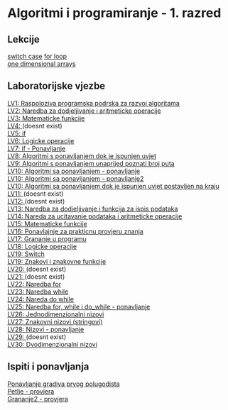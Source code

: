# Algoritmi i programiranje - 1. razred

## Lekcije

[switch case](https://github.com/Josakko/tsrb/blob/main/1razred/Algoritmi-i-programiranje/lectures/switch_case/switch_case.pdf) 
[for loop](https://github.com/Josakko/tsrb/blob/main/1razred/Algoritmi-i-programiranje/lectures/for-petlja_1/For-petlja_1.pdf)  
[one dimensional arrays](https://github.com/Josakko/tsrb/blob/main/1razred/Algoritmi-i-programiranje/lectures/jednodimenzionalno-polje/Jednodimenzionalno-polje.pdf)  

## Laboratorijske vjezbe

[LV1: Raspoloziva programska podrska za razvoj algoritama](https://github.com/Josakko/tsrb/blob/main/1razred/Algoritmi-i-programiranje/lv01/01.%20LV%20-%20Algoritmi%20-%20Raspolo%C2%BAiva%20programska%20podr%CF%84ka%20za%20razvoj%20algoritama.pdf)  
[LV2: Naredba za dodjeljivanje i aritmeticke operacije](https://github.com/Josakko/tsrb/blob/main/1razred/Algoritmi-i-programiranje/lv02/02.%20LV%20-%20Algoritmi%20-%20Naredba%20za%20dodjeljivanje%20i%20aritmeti%C6%92ke%20operacije.pdf)  
[LV3: Matematicke funkcije](https://github.com/Josakko/tsrb/blob/main/1razred/Algoritmi-i-programiranje/lv03/03.%20LV%20-%20Algoritmi%20-%20Matemati%C6%92ke%20funkcije.pdf)  
[LV4: ]() (doesnt exist)  
[LV5: if](https://github.com/Josakko/tsrb/blob/main/1razred/Algoritmi-i-programiranje/lv05/05.%20LV%20-%20Algoritmi%20-%20If.pdf)  
[LV6: Logicke operacije](https://github.com/Josakko/tsrb/blob/main/1razred/Algoritmi-i-programiranje/lv06/06.%20LV%20-%20Algoritmi%20-%20Logi%C6%92ke%20operacije.pdf)  
[LV7: if - Ponavljanje](https://github.com/Josakko/tsrb/blob/main/1razred/Algoritmi-i-programiranje/lv07/07.%20Ponavljanje%20(if).pdf)  
[LV8: Algoritmi s ponavljanjem dok je ispunjen uvjet](https://github.com/Josakko/tsrb/blob/main/1razred/Algoritmi-i-programiranje/lv08/08.%20LV%20-%20Algoritmi%20-%20Algoritmi%20sa%20ponavljanjem%20dok%20je%20ispunjen%20uvjet.pdf)  
[LV9: Algoritmi s ponavljanjem unaprijed poznati broj puta](https://github.com/Josakko/tsrb/blob/main/1razred/Algoritmi-i-programiranje/lv09/09.%20LV%20-%20Algoritmi%20-%20Algoritmi%20sa%20ponavljanjem%20unaprijed%20poznati%20broj%20puta.pdf)  
[LV10: Algoritmi sa ponavljanjem - ponavljanje](https://github.com/Josakko/tsrb/blob/main/1razred/Algoritmi-i-programiranje/lv10/10.%20LV%20-%20Algoritmi%20-%20Algoritmi%20sa%20ponavljanjem%20-%20ponavljanje.pdf)  
[LV10: Algoritmi sa ponavljanjem - ponavljanje2](https://github.com/Josakko/tsrb/blob/main/1razred/Algoritmi-i-programiranje/lv10/10.%20LV%20-%20Algoritmi%20-%20Algoritmi%20sa%20ponavljanjem%20-%20ponavljanje%20(1).pdf)  
[LV10: Algoritmi sa ponavljanjem dok je ispunjen uvjet postavljen na kraju](https://github.com/Josakko/tsrb/blob/main/1razred/Algoritmi-i-programiranje/lv10/10.%20LV%20-%20Algoritmi%20-%20Algoritmi%20sa%20ponavljanjem%20dok%20je%20ispunjen%20uvjet%20postavljen%20%20na%20kraju.pdf)  
[LV11: ]()  (doesnt exist)  
[LV12: ]()  (doesnt exist)  
[LV13: Naredba za dodjeljivanje i funkcija za ispis podataka](https://github.com/Josakko/tsrb/blob/main/1razred/Algoritmi-i-programiranje/lv13/13.%20LV%20-%20C%20-%20Naredba%20za%20dodjeljivanje%20i%20ispis%20podataka.pdf)  
[LV14: Nareda za ucitavanje podataka i aritmeticke operacije](https://github.com/Josakko/tsrb/blob/main/1razred/Algoritmi-i-programiranje/lv14/14.%20LV%20-%20C%20-%20Naredba%20za%20u%C6%92itavanje%20podataka%20i%20aritmeti%C6%92ke%20operacije.pdf)  
[LV15: Matematicke funkcije](https://github.com/Josakko/tsrb/blob/main/1razred/Algoritmi-i-programiranje/lv15/15.%20LV%20-%20C%20-%20Matemati%C4%8Dke%20funkcije.pdf)  
[LV16: Ponavlajnje za prakticnu provjeru znanja](https://github.com/Josakko/tsrb/blob/main/1razred/Algoritmi-i-programiranje/lv16/16.%20LV%20Ponavljanje%20za%20prakti%C4%8Dnu%20provjeru%20znanja.pdf)  
[LV17: Grananje u programu](https://github.com/Josakko/tsrb/blob/main/1razred/Algoritmi-i-programiranje/lv17/17.%20LV%20-%20C%20-%20Grananje%20u%20programu%20(1).pdf)  
[LV18: Logicke operacije](https://github.com/Josakko/tsrb/blob/main/1razred/Algoritmi-i-programiranje/lv18/18.%20LV%20-%20C%20-%20Logi%C6%92ke%20operacije.pdf)  
[LV19: Switch](https://github.com/Josakko/tsrb/blob/main/1razred/Algoritmi-i-programiranje/lv19/19.%20LV%20-%20Switch.pdf)  
[LV19: Znakovi i znakovne funkcije](https://github.com/Josakko/tsrb/blob/main/1razred/Algoritmi-i-programiranje/lv19/19.%20LV%20-%20C%20-%20Znakovi%20i%20znakovne%20funkcije.pdf)  
[LV20: ]()  (doesnt exist)  
[LV21: ]()  (doesnt exist)  
[LV22: Naredba for](https://github.com/Josakko/tsrb/blob/main/1razred/Algoritmi-i-programiranje/lv22/22.%20LV%20-%20C%20-%20Naredba%20for.pdf)  
[LV23: Naredba while](https://github.com/Josakko/tsrb/blob/main/1razred/Algoritmi-i-programiranje/lv23/23.%20LV%20-%20C%20-%20Naredba%20while.pdf)  
[LV24: Nareda do while](https://github.com/Josakko/tsrb/blob/main/1razred/Algoritmi-i-programiranje/lv24/24.%20LV%20-%20C%20-%20Naredba%20do_while.pdf)  
[LV25: Naredba for, while i do_while - ponavljanje](https://github.com/Josakko/tsrb/blob/main/1razred/Algoritmi-i-programiranje/lv25/25.LV%20-%20C%20-%20%20Nardbe%20for%2C%20while%20i%20do_while%20-%20ponavljanje.pdf)  
[LV26: Jednodimenzionalni nizovi](https://github.com/Josakko/tsrb/blob/main/1razred/Algoritmi-i-programiranje/lv26/26.%20LV%20-%20C%20-%20Jednodimenzionalni%20nizovi.pdf)  
[LV27: Znakovni nizovi (stringovi)](https://github.com/Josakko/tsrb/blob/main/1razred/Algoritmi-i-programiranje/lv27/27.%20LV%20-%20C%20-%20Znakovni%20nizovi.pdf)  
[LV28: Nizovi - ponavljanje](https://github.com/Josakko/tsrb/blob/main/1razred/Algoritmi-i-programiranje/lv28/28.%20LV%20-%20C%20-%20Nizovi%20-%20ponavljanje.pdf)  
[LV29: ]()  (doesnt exist)  
[LV30: Dvodimenzionalni nizovi](https://github.com/Josakko/tsrb/blob/main/1razred/Algoritmi-i-programiranje/lv30/30.%20LV%20-%20C%20-%20Dvodimenzionalni%20nizovi.pdf)  


## Ispiti i ponavljanja

[Ponavljanje gradiva prvog polugodista](https://github.com/Josakko/tsrb/blob/main/1razred/Algoritmi-i-programiranje/tests-and-revisions/Ponavljanje%20gradiva%20prvog%20polugodi%C5%A1ta.pdf)  
[Petlje - provjera](https://github.com/Josakko/tsrb/blob/main/1razred/Algoritmi-i-programiranje/tests-and-revisions/Provjera%20-%20petlje.pdf)  
[Grananje2 - provjera](https://github.com/Josakko/tsrb/blob/main/1razred/Algoritmi-i-programiranje/tests-and-revisions/Provjera%20grananje%202.pdf)

